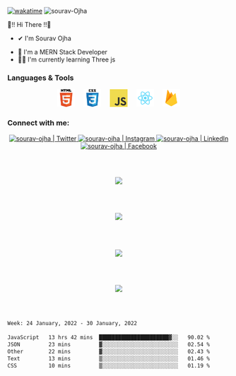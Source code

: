 
[![wakatime](https://wakatime.com/badge/user/062ae067-92b3-487a-8b59-49d23a55c735.svg)](https://wakatime.com/@062ae067-92b3-487a-8b59-49d23a55c735) <span> <img src='https://komarev.com/ghpvc/?username=sourav-ojha&label=Views&color=blue&style=plastic%22' alt='sourav-Ojha' > </span>

🤍!! Hi There !!🤍


- ✔  I'm Sourav Ojha
<!-- - 👀 I'm currently Pursuing Bachelors of Computer Application (BCA) -->
- 👀 I'm a MERN Stack Developer
- 👨‍💻 I'm currently learning Three js

### Languages & Tools
<p align="center">
<code><img height="40" src="images/html.png"></code> &nbsp; &nbsp; 
<code><img height="40" src="images/css.png"></code> &nbsp; &nbsp;
<code><img height="40" src="images/js.png"></code> &nbsp; &nbsp;
<code><img height="40" src="images/react.png"></code> &nbsp; &nbsp;
<code><img height="40" src="images/firebase.png"></code> 
</p>
<p align='center'>

</p>


### Connect with me:
<!-- [<img  align="left" alt="sourav-ojha | Twitter" width="22px" src="images/twitter.png" />][twitter]j
[<img align="left" alt="sourav-ojha | LinkedIn" width="22px" src="images/linkedin.png" />][linkedin]
[<img align="left" alt="sourav-ojha | Instagram" width="22px" src="images/instagram.png" />][instagram]
[<img align="left" alt="sourav-ojha | Facebook" width="22px" src="images/facebook.png" />][facebook]
--!>

<p align="center">
<a href="https://twitter.com/subhamojha9" > <img  align="" alt="sourav-ojha | Twitter" width="32px" src="images/twitter.png" /> </a>
<a href="https://www.instagram.com/ojha_sourav2001/" > <img  align="" alt="sourav-ojha | Instagram" width="32px" src="images/instagram.png" /> </a>
<a href=" https://www.linkedin.com/in/sourav-ojha/" > <img  align="" alt="sourav-ojha | LinkedIn" width="32px" src="images/linkedin.png" /> </a>
<a href="https://www.facebook.com/Ojha.sourAv.26/" > <img  align="" alt="sourav-ojha | Facebook" width="32px" src="images/facebook.png" /> </a>
</p>
<br />

<!--
[twitter]: https://twitter.com/subhamojha9
[instagram]: https://www.instagram.com/ojha_sourav2001/
[linkedin]: https://www.linkedin.com/in/sourav-coder/
[facebook]: https://www.facebook.com/Ojha.sourAv.26/
--!>



<br />
<p align="center">
<a align="center" href="https://sites.google.com/view/souravojha/home" >
<img src="https://img.shields.io/badge/PortfolioWebsite-sourav_ojha-2648ff?style=flat-square&logo=google-chrome" /> 
</a>
  </p>
<br />
<br />

<p align='center'>
  <img src="https://github-readme-streak-stats.herokuapp.com/?user=sourav-ojha&theme=flag-india"/>
  </p>

 <br />
  <br />
 <p align='center'>
 <a  href='#' >
     <img align='center' src='https://github-readme-stats.vercel.app/api/top-langs/?username=sourav-ojha&layout=compact&hide=handlebars&theme=flag-india' />
  </a>
</p>
  <br />
  <br />
<p align='center'>
  <a  href='#' >
     <img align='center' src='https://github-readme-stats.vercel.app/api?username=sourav-ojha&show_icons=true&theme=flag-india&hide=prs&border_radius=10px&' />
  </a>
  </p>
  <br />
  <br />

<!--  <p> <img src="https://wakatime.com/share/@sourav_ojha/ffb56595-a404-4408-ab0b-602c423d7591.svg" width='450px' height='300px' />  
 <img  src="https://wakatime.com/share/@sourav_ojha/e173b068-91b0-485f-aba4-2bcc47d39e68.svg" width:'300px' height='300px' />
</p> -->
<!--START_SECTION:waka-->
```text
Week: 24 January, 2022 - 30 January, 2022

JavaScript   13 hrs 42 mins  ██████████████████████▓░░   90.02 % 
JSON         23 mins         ▓░░░░░░░░░░░░░░░░░░░░░░░░   02.54 % 
Other        22 mins         ▓░░░░░░░░░░░░░░░░░░░░░░░░   02.43 % 
Text         13 mins         ▒░░░░░░░░░░░░░░░░░░░░░░░░   01.46 % 
CSS          10 mins         ▒░░░░░░░░░░░░░░░░░░░░░░░░   01.19 % 
```
<!--END_SECTION:waka-->




